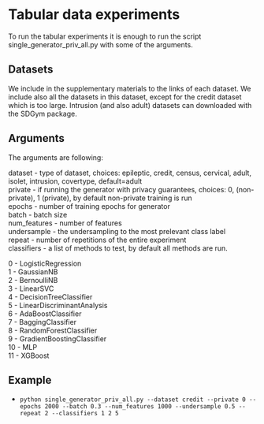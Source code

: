 # Tabular data experiments

To run the tabular experiments it is enough to run the script single_generator_priv_all.py with some of the arguments.

## Datasets

We include in the supplementary materials to the links of each dataset. We include also all the datasets in this dataset, except for the credit dataset which is too large. Intrusion (and also adult) datasets can downloaded with the SDGym package.

## Arguments

The arguments are following:  

dataset - type of dataset, choices: epileptic, credit, census, cervical, adult, isolet, intrusion, covertype, default=adult  
private - if running the generator with privacy guarantees, choices: 0, (non-private), 1 (private), by default non-private training is run  
epochs - number of training epochs for generator  
batch - batch size  
num_features - number of features  
undersample - the undersampling to the most prelevant class label  
repeat - number of repetitions of the entire experiment  
classifiers - a list of methods to test, by default all methods are run.  

0 - LogisticRegression  
1 - GaussianNB  
2 - BernoulliNB  
3 - LinearSVC  
4 - DecisionTreeClassifier  
5 - LinearDiscriminantAnalysis  
6 - AdaBoostClassifier  
7 - BaggingClassifier  
8 - RandomForestClassifier  
9 - GradientBoostingClassifier  
10 - MLP  
11 - XGBoost  

## Example

-  `python single_generator_priv_all.py --dataset credit --private 0 --epochs 2000 --batch 0.3 --num_features 1000 --undersample 0.5 --repeat 2 --classifiers 1 2 5`
